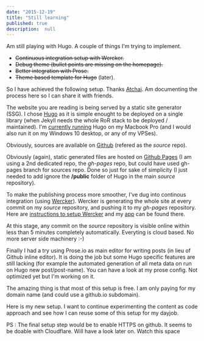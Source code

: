 ```yaml
---
date: "2015-12-19"
title: "Still learning"
published: true
description:  null
---
```


Am still playing with Hugo. A couple of things I'm trying to implement.

-  ~~Continuous integration setup with Wercker.~~
-  ~~Debug theme (bullet points are missing on the homepage).~~
-  ~~Better integration with Prose.~~
-  ~~Theme based template for Hugo~~ (later).

So I have achieved the following setup. Thanks [Atchai](http://atchai.com/blog/the-cms-is-dead-long-live-hugo-wercker-proseio-and-cloudfront/#contact). Am documenting the process here so I can share it with friends.

The website you are reading is being served by a static site generator (SSG). I chose [Hugo](http://gohugo.io) as it is simple enought to be deployed on a single library (when Jekyll needs the whole RoR stack to be deployed / maintained). I'm [currently running](https://gohugo.io/overview/quickstart/) Hugo on my Macbook Pro (and I would also run it on my Windows 10 desktop, or any of my VPSes).

Obviously, sources are available on [Github](https://github.com/tseropian/notsaved) (refered as the _source_ repo).

Obviously (again), static generated files are hosted on [Github Pages](https://github.com/tseropian/tseropian.github.io) (I am using a 2nd dedicated repo, the _gh-pages_ repo, but could have used gh-pages branch for sources repo. Done so just for sake of simplicity (I just needed to add ignore the **/public** folder of Hugo in the main _source_ repository).

To make the publishing process more smoother, I've dug into continous integration (using [Wercker](http://wercker.com)). Wercker is generating the whole site at every commit on my _source_ repository, and pushing it to my _gh-pages_ repository. Here are [instructions to setup Wercker](https://www.aerobatic.com/blog/hugo-continuous-integration-with-wercker-aerobatic-and-bitbucket) and my [app](https://app.wercker.com/project/bykey/8aa5d7b97a82cf708b2b40f996ae408f) can be found there.

At this stage, any commit on the _source_ repository is visible online within less than 5 minutes completely automatically. Everyting is cloud based. No more server side machinery :-)

Finally I had a try using Prose.io as main editor for writing posts (in lieu of Github inline editor). It is doing the job but some Hugo specific features are still lacking (for example the automated generation of all meta data on run on Hugo new post/post-name). You can have a look at my prose config. Not optimized yet but I'm working on it.

The amazing thing is that most of this setup is free. I am only paying for my domain name (and could use a github.io subdomain). 

Here is my new setup. I want to continue experimenting the content as code approach and see how I can reuse some of this setup for my dayjob.

PS : The final setup step would be to enable HTTPS on github. It seems to be doable with Cloudflare. Will have a look later on. Watch this space
